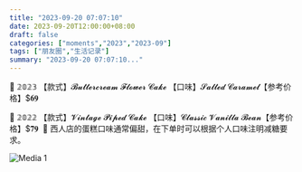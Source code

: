 ```yaml
---
title: "2023-09-20 07:07:10"
date: 2023-09-20T12:00:00+08:00
draft: false
categories: ["moments","2023","2023-09"]
tags: ["朋友圈","生活记录"]
summary: "2023-09-20 07:07:10..."
---
```


🎂 𝟚𝟘𝟚𝟛
【款式】𝓑𝓾𝓽𝓽𝓮𝓻𝓬𝓻𝓮𝓪𝓶 𝓕𝓵𝓸𝔀𝓮𝓻 𝓒𝓪𝓴𝓮
【​口味】𝓢𝓪𝓵𝓽𝓮𝓭 𝓒𝓪𝓻𝓪𝓶𝓮𝓵
​【参考价格】$𝟔𝟗

🎂 𝟚𝟘𝟚𝟚
【款式】𝓥𝓲𝓷𝓽𝓪𝓰𝓮 𝓟𝓲𝓹𝓮𝓭 𝓒𝓪𝓴𝓮
【​口味】𝓒𝓵𝓪𝓼𝓼𝓲𝓬 𝓥𝓪𝓷𝓲𝓵𝓵𝓪 𝓑𝓮𝓪𝓷
​【参考价格】$𝟕𝟗
​
​📝 西人店的蛋糕口味通常偏甜，在下单时可以根据个人口味注明减糖要求。

![Media 1](/Moments/photos/2023-09-20/202309200707100.jpg)

